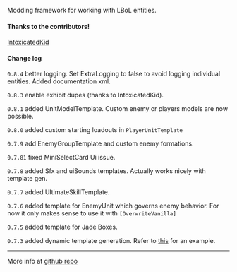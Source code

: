 Modding framework for working with LBoL entities.

#### Thanks to the contributors!

[IntoxicatedKid](https://github.com/IntoxicatedKid)

#### Change log

`0.8.4` better logging. Set ExtraLogging to false to avoid logging individual entities. Added documentation xml.

`0.8.3` enable exhibit dupes (thanks to IntoxicatedKid).

`0.8.1` added UnitModelTemplate. Custom enemy or players models are now possible.

`0.8.0` added custom starting loadouts in `PlayerUnitTemplate`

`0.7.9` add EnemyGroupTemplate and custom enemy formations.

`0.7.81` fixed MiniSelectCard Ui issue.

`0.7.8` added Sfx and uiSounds templates. Actually works nicely with template gen.

`0.7.7` added UltimateSkillTemplate.

`0.7.6` added template for EnemyUnit which governs enemy behavior. For now it only makes sense to use it with `[OverwriteVanilla]`

`0.7.5` added template for Jade Boxes.

`0.7.3` added dynamic template generation. Refer to [this](https://github.com/Neoshrimp/LBoL-Entity-Sideloader/blob/master/src/TermplateGenTests/Generation.cs) for an example.


-------------------------------------

More info at [github repo](https://github.com/Neoshrimp/LBoL-Entity-Sideloader/tree/master)
